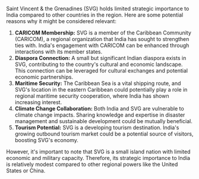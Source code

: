 Saint Vincent & the Grenadines (SVG) holds limited strategic importance to India compared to other countries in the region. Here are some potential reasons why it might be considered relevant:

1. **CARICOM Membership:** SVG is a member of the Caribbean Community (CARICOM), a regional organization that India has sought to strengthen ties with. India's engagement with CARICOM can be enhanced through interactions with its member states.
2. **Diaspora Connection:** A small but significant Indian diaspora exists in SVG, contributing to the country's cultural and economic landscape. This connection can be leveraged for cultural exchanges and potential economic partnerships.
3. **Maritime Security:** The Caribbean Sea is a vital shipping route, and SVG's location in the eastern Caribbean could potentially play a role in regional maritime security cooperation, where India has shown increasing interest.
4. **Climate Change Collaboration:** Both India and SVG are vulnerable to climate change impacts. Sharing knowledge and expertise in disaster management and sustainable development could be mutually beneficial.
5. **Tourism Potential:** SVG is a developing tourism destination. India's growing outbound tourism market could be a potential source of visitors, boosting SVG's economy.

However, it's important to note that SVG is a small island nation with limited economic and military capacity. Therefore, its strategic importance to India is relatively modest compared to other regional powers like the United States or China. 
